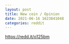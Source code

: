 ```yaml
--- 
layout: post 
title: New coin / Opinion 
date: 2021-06-16 1623841048 
categories: reddit 
--- 
```

https://redd.it/o125bm